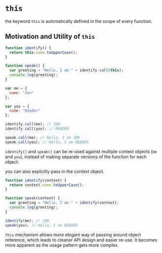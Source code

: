 # `this`

the keyword `this` is automatically defined in the scope of every function.

## Motivation and Utility of `this`

```javascript
function identify() {
  return this.name.toUpperCase();
}

function speak() {
  var greeting = "Hello, I am " + identify.call(this);
  console.log(greeting);
}

var me = {
  name: "Jon"
};

var you = {
  name: "Reader"
};

identify.call(me); // JON
identify.call(you); // READER

speak.call(me); // Hello, I am JON
speak.call(you); // Hello, I am READER
```

`identify()` and `speak()` can be re-used against multiple context objects (`me` and `you`), instead of making separate versions of the function for each object.

you can also explicitly pass in the context object.
```javascript
function identify(context) {
  return context.name.toUpperCase();
}

function speak(context) {
  var greeting = "Hello, I am " + identify(context);
  console.log(greeting);
}

identify(me); // JON
speak(you); // Hello, I am READER
```

`this` mechanism allows more elegant way of passing around object reference, which leads to cleaner API design and easier re-use. It becomes more apparent as the usage pattern gets more complex.

